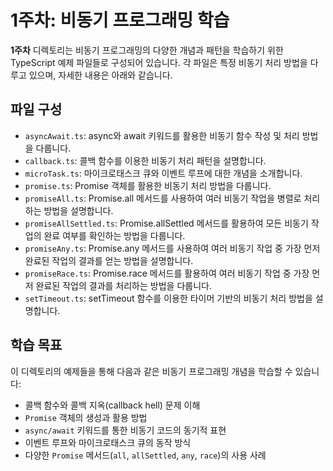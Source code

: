 # 1주차: 비동기 프로그래밍 학습

**1주차** 디렉토리는 비동기 프로그래밍의 다양한 개념과 패턴을 학습하기 위한 TypeScript 예제 파일들로 구성되어 있습니다. 각 파일은 특정 비동기 처리 방법을 다루고 있으며, 자세한 내용은 아래와 같습니다.

## 파일 구성

- `asyncAwait.ts`: async와 await 키워드를 활용한 비동기 함수 작성 및 처리 방법을 다룹니다.
- `callback.ts`: 콜백 함수를 이용한 비동기 처리 패턴을 설명합니다.
- `microTask.ts`: 마이크로태스크 큐와 이벤트 루프에 대한 개념을 소개합니다.
- `promise.ts`: Promise 객체를 활용한 비동기 처리 방법을 다룹니다.
- `promiseAll.ts`: Promise.all 메서드를 사용하여 여러 비동기 작업을 병렬로 처리하는 방법을 설명합니다.
- `promiseAllSettled.ts`: Promise.allSettled 메서드를 활용하여 모든 비동기 작업의 완료 여부를 확인하는 방법을 다룹니다.
- `promiseAny.ts`: Promise.any 메서드를 사용하여 여러 비동기 작업 중 가장 먼저 완료된 작업의 결과를 얻는 방법을 설명합니다.
- `promiseRace.ts`: Promise.race 메서드를 활용하여 여러 비동기 작업 중 가장 먼저 완료된 작업의 결과를 처리하는 방법을 다룹니다.
- `setTimeout.ts`: setTimeout 함수를 이용한 타이머 기반의 비동기 처리 방법을 설명합니다.

## 학습 목표

이 디렉토리의 예제들을 통해 다음과 같은 비동기 프로그래밍 개념을 학습할 수 있습니다:

- 콜백 함수와 콜백 지옥(callback hell) 문제 이해
- `Promise` 객체의 생성과 활용 방법
- `async/await` 키워드를 통한 비동기 코드의 동기적 표현
- 이벤트 루프와 마이크로태스크 큐의 동작 방식
- 다양한 `Promise` 메서드(`all`, `allSettled`, `any`, `race`)의 사용 사례